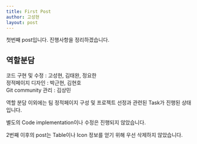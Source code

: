 ```yaml
---
title: First Post
author: 고성현
layout: post
---
```

첫번째 post입니다. 진행사항을 정리하겠습니다.

<h2>역할분담</h2>
<p>코드 구현 및 수정 : 고성현, 김태완, 정요한  <br>
  정적페이지 디자인 : 박근현, 김현호  <br>
  Git community 관리 : 김상민 <br>
</p>

역할 분담 이외에는 팀 정적페이지 구성 및 프로젝트 선정과 관련된 Task가 진행된 상태입니다.

별도의 Code implementation이나 수정은 진행되지 않았습니다.

2번째 이후의 post는 Table이나 Icon 정보를 얻기 위해 우선 삭제하지 않았습니다.
